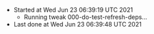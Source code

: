   - Started at Wed Jun 23 06:39:19 UTC 2021
    - Running tweak 000-do-test-refresh-deps...
  - Last done at Wed Jun 23 06:39:48 UTC 2021
